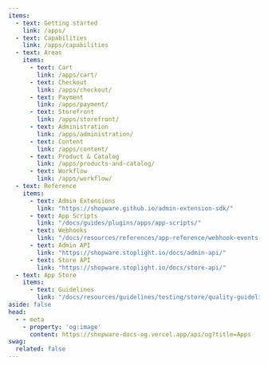 ```yaml
---
items:
  - text: Getting started
    link: /apps/
  - text: Capabilities
    link: /apps/capabilities
  - text: Areas
    items:
      - text: Cart
        link: /apps/cart/
      - text: Checkout
        link: /apps/checkout/
      - text: Payment
        link: /apps/payment/
      - text: Storefront
        link: /apps/storefront/
      - text: Administration
        link: /apps/administration/
      - text: Content
        link: /apps/content/
      - text: Product & Catalog
        link: /apps/products-and-catalog/
      - text: Workflow
        link: /apps/workflow/
  - text: Reference
    items:
      - text: Admin Extensions
        link: "https://shopware.github.io/admin-extension-sdk/"
      - text: App Scripts
        link: "/docs/guides/plugins/apps/app-scripts/"
      - text: Webhooks
        link: "/docs/resources/references/app-reference/webhook-events-reference"
      - text: Admin API
        link: "https://shopware.stoplight.io/docs/admin-api/"
      - text: Store API
        link: "https://shopware.stoplight.io/docs/store-api/"
  - text: App Store
    items:
      - text: Guidelines
        link: "/docs/resources/guidelines/testing/store/quality-guidelines-apps/"
aside: false
head:
  - - meta
    - property: 'og:image'
      content: https://shopware-docs-og.vercel.app/api/og?title=Apps
swag:
  related: false
---
```


<SwagLanding image="/landing/apps.png">
    <template #title>Build the functionalities merchants need</template>
    <template #description>
        Leverage Shopware's extension APIs to build unique extensions that boost merchants businesses. Use the powerful plugin system to build highly custom extensions or build apps using your platform of choice.
    </template>
    <template #ctas>
        <PageRef page="/docs/guides/plugins/apps/app-base-guide.html" title="Build your first Shopware app" sub="Learn how to set up your development environment and start coding within a couple minutes." />
    </template>
    <template #exposed>
        <SwagLandingCardList>
            <template #title>Starter guides</template>
            <template #description>
                The amount of topics to start with can be overwhelming. For that reason we have prepared a handful of step-by-step tutorials to follow along that make you familiar with some of our concepts:
            </template>
            <template #cards>
                <SwagLandingCard page="/docs/guides/plugins/apps/starter/starter-admin-extension.html">
                    <template #title>Admin Extension</template>
                    <template #sub>Create a simple module that triggers a notification in the admin panel.</template>
                </SwagLandingCard>
                <SwagLandingCard page="/docs/guides/plugins/apps/starter/product-translator.html">
                    <template #title>API Communication</template>
                    <template #sub>Learn how to communicate with the Shopware API to fetch product data.</template>
                </SwagLandingCard>
                <SwagLandingCard page="/docs/guides/plugins/apps/starter/add-api-endpoint.html">
                    <template #title>Custom API Endpoint</template>
                    <template #sub>Learn how to add a custom API endpoint to the Shopware Store API.</template>
                </SwagLandingCard>
            </template>
        </SwagLandingCardList>
    </template>
    <template #exposed2>
        <SwagLandingCardList>
            <template #title>Product areas</template>
            <template #description>
                If you prefer to dig into a specific topic directly, choose from one of the product areas. You can also find them on the left all the time.
            </template>
            <template #cards>
                <SwagLandingCard page="./cart/">
                    <template #title>Cart</template>
                    <template #sub>Modify the cart, add custom data or calculate taxes</template>
                </SwagLandingCard>
                <SwagLandingCard page="./checkout/">
                    <template #title>Checkout</template>
                    <template #sub>Apply discounts, price calculations or control shipping method availabilities</template>
                </SwagLandingCard>
                <SwagLandingCard page="./payment/">
                    <template #title>Payment</template>
                    <template #sub>Handle payments from different gateways or process refunds</template>
                </SwagLandingCard>
                <SwagLandingCard page="./storefront/">
                    <template #title>Storefront</template>
                    <template #sub>Build extensions or themes for the customer storefront using templates or custom styles</template>
                </SwagLandingCard>
                <SwagLandingCard page="./administration/">
                    <template #title>Administration</template>
                    <template #sub>Explore the possibilities of custom admin modules or extensions</template>
                </SwagLandingCard>
                <SwagLandingCard page="./content/">
                    <template #title>Content</template>
                    <template #sub>Build custom content elements or add custom fields to existing entities</template>
                </SwagLandingCard>
                <SwagLandingCard page="./flow-builder/">
                    <template #title>Flow Builder</template>
                    <template #sub>Add custom actions that for third party integrations or automate processes</template>
                </SwagLandingCard>
                <SwagLandingCard page="./products-and-catalog/">
                    <template #title>Products & Catalog</template>
                    <template #sub>Extend the product definition or add custom fields to the product</template>
                </SwagLandingCard>
                <SwagLandingCard page="./workflow/">
                    <template #title>Workflow</template>
                    <template #sub>Build custom states and transitions for orders or add custom fields to existing entities</template>
                </SwagLandingCard>
            </template>
        </SwagLandingCardList>
    </template>
    <template #exposed3>
        <SwagLandingCardList>
            <template #title>Related topics</template>
            <template #cards>
                <SwagLandingCard page="/docs/guides/plugins/apps/app-scripts/">
                    <template #title>App Scripts</template>
                    <template #sub>Leverage App Scripts to customize the checkout or fetch additional data in your Storefront.</template>
                </SwagLandingCard>
                <SwagLandingCard page="/docs/guides/plugins/apps/app-scripts/">
                    <template  #title>Customize templates</template>
                    <template #sub>Custom templates let you extend or modify the appearance of parts of your storefront.</template>
                </SwagLandingCard>
                <SwagLandingCard page="/docs/guides/plugins/apps/starter/starter-admin-extension.html">
                    <template #title>Admin Extensions</template>
                    <template #sub>Build powerful modules for the admin panel using our new Admin Extension API.</template>
                </SwagLandingCard>
                <SwagLandingCard page="/docs/guides/plugins/apps/starter/starter-admin-extension.html">
                    <template #title>Shopware CLI</template>
                    <template #sub>Your tool when it comes to app development, installation and deployments.</template>
                </SwagLandingCard>
            </template>
        </SwagLandingCardList>
    </template>
</SwagLanding>